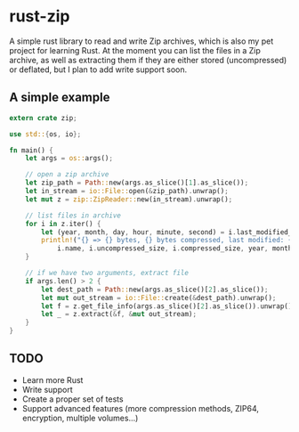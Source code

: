 # rust-zip

A simple rust library to read and write Zip archives, which is also my pet project for learning Rust.
At the moment you can list the files in a Zip archive, as well as extracting them if they are either stored
(uncompressed) or deflated, but I plan to add write support soon.

A simple example
----------------

```rust
extern crate zip;

use std::{os, io};

fn main() {
    let args = os::args();

    // open a zip archive
    let zip_path = Path::new(args.as_slice()[1].as_slice());
    let in_stream = io::File::open(&zip_path).unwrap();
    let mut z = zip::ZipReader::new(in_stream).unwrap();

    // list files in archive
    for i in z.iter() {
        let (year, month, day, hour, minute, second) = i.last_modified_datetime;
        println!("{} => {} bytes, {} bytes compressed, last modified: {}/{}/{} {}:{}:{}, encrypted: {}, CRC32={:#08x}",
            i.name, i.uncompressed_size, i.compressed_size, year, month, day, hour, minute, second, i.is_encrypted, i.crc32);
    }

    // if we have two arguments, extract file
    if args.len() > 2 {
        let dest_path = Path::new(args.as_slice()[2].as_slice());
        let mut out_stream = io::File::create(&dest_path).unwrap();
        let f = z.get_file_info(args.as_slice()[2].as_slice()).unwrap();
        let _ = z.extract(&f, &mut out_stream);
    }
}
```

TODO
----

- Learn more Rust
- Write support
- Create a proper set of tests
- Support advanced features (more compression methods, ZIP64, encryption, multiple volumes...)


